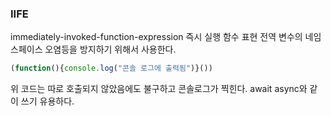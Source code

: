 ### IIFE
immediately-invoked-function-expression
즉시 실행 함수 표현
전역 변수의 네임 스페이스 오염등을 방지하기 위해서 사용한다.
```js
(function(){console.log("콘솔 로그에 출력됨")}())
```
위 코드는 따로 호출되지 않았음에도 불구하고 콘솔로그가 찍힌다.
await async와 같이 쓰기 유용하다.